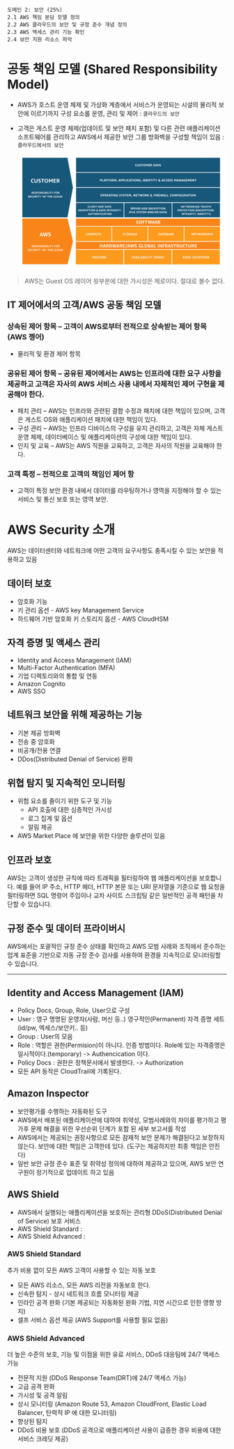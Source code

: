 ```
도메인 2: 보안 (25%)
2.1 AWS 책임 분담 모델 정의
2.2 AWS 클라우드의 보안 및 규정 준수 개념 정의
2.3 AWS 액세스 관리 기능 확인
2.4 보안 지원 리소스 파악
```

# 공동 책임 모델 (Shared Responsibility Model)

- AWS가 호스트 운영 체제 및 가상화 계층에서 서비스가 운영되는 시설의 물리적 보안에 이르기까지 구성 요소를 운영, 관리 및 제어 : `클라우드의 보안`
- 고객은 게스트 운영 체제(업데이트 및 보안 패치 포함) 및 다른 관련 애플리케이션 소프트웨어를 관리하고 AWS에서 제공한 보안 그룹 방화벽을 구성할 책임이 있음 : `클라우드에서의 보안`

  ![domain](./images/03_Shared_Responsibility_Model.jpg)

> AWS는 Guest OS 레이어 윗부분에 대한 가시성은 제로이다. 절대로 볼수 없다.

## IT 제어에서의 고객/AWS 공동 책임 모델

### 상속된 제어 항목 – 고객이 AWS로부터 전적으로 상속받는 제어 항목 (AWS 젱어)
- 물리적 및 환경 제어 항목

### 공유된 제어 항목 – 공유된 제어에서는 AWS는 인프라에 대한 요구 사항을 제공하고 고객은 자사의 AWS 서비스 사용 내에서 자체적인 제어 구현을 제공해야 한다.
- 패치 관리 – AWS는 인프라와 관련된 결함 수정과 패치에 대한 책임이 있으며, 고객은 게스트 OS와 애플리케이션 패치에 대한 책임이 있다.
- 구성 관리 – AWS는 인프라 디바이스의 구성을 유지 관리하고, 고객은 자체 게스트 운영 체제, 데이터베이스 및 애플리케이션의 구성에 대한 책임이 있다.
- 인지 및 교육 – AWS는 AWS 직원을 교육하고, 고객은 자사의 직원을 교육해야 한다.

### 고객 특정 – 전적으로 고객의 책임인 제어 항
- 고객이 특정 보안 환경 내에서 데이터를 라우팅하거나 영역을 지정해야 할 수 있는 서비스 및 통신 보호 또는 영역 보안.

# AWS Security 소개

AWS는 데이터센터와 네트워크에 어떤 고객의 요구사항도 충족시킬 수 있는 보안을 적용하고 있음

## 데이터 보호
- 암호화 기능
- 키 관리 옵션 - AWS key Management Service
- 하드웨어 기반 암호화 키 스토리지 옵션 - AWS CloudHSM
## 자격 증명 및 액세스 관리
- Identity and Access Management (IAM)
- Multi-Factor Authentication (MFA)
- 기업 디렉토리와의 통합 및 연동
- Amazon Cognito
- AWS SSO
## 네트워크 보안을 위해 제공하는 기능
- 기본 제공 방화벽
- 전송 중 암호화
- 비공개/전용 연결
- DDos(Distributed Denial of Service) 완화
## 위협 탐지 및 지속적인 모니터링
- 위험 요소를 줄이기 위한 도구 및 기능
  - API 호출에 대한 심층적인 가시성
  - 로그 집계 및 옵션
  - 알림 제공
-  AWS Market Place 에 보안을 위한 다양한 솔루션이 있음
## 인프라 보호
  AWS는 고객이 생성한 규칙에 따라 트래픽을 필터링하여 웹 애플리케이션을 보호합니다.
  예를 들어 IP 주소, HTTP 헤더, HTTP 본문 또는 URI 문자열을 기준으로 웹 요청을 필터링하면
  SQL 명령어 주입이나 교차 사이트 스크립팅 같은 일반적인 공격 패턴을 차단할 수 있습니다.
## 규정 준수 및 데이터 프라이버시
  AWS에서는 포괄적인 규정 준수 상태를 확인하고 AWS 모범 사례와 조직에서 준수하는 업계 표준을 기반으로
  자동 규정 준수 검사를 사용하여 환경을 지속적으로 모니터링할 수 있습니다.

---

## Identity and Access Management (IAM)
- Policy Docs, Group, Role, User으로 구성
- User : 영구 명명된 운영자(사람, 머신 등..) 영구적인(Permanent) 자격 증명 세트 (id/pw, 엑세스/보안키.. 등)
- Group : User의 모음
- Role : 역할은 권한(Permision)이 아니다. 인증 방법이다. Role에 있는 자격증명은 일시적이다.(temporary) -> Authencication 이다.
- Policy Docs : 권한은 정책문서에서 발생한다. -> Authorization
- 모든 API 동작은 CloudTrail에 기록된다.

## Amazon Inspector
- 보안평가를 수행하는 자동화된 도구
- AWS에서 배포된 애플리케이션에 대하여 취약성, 모범사례와의 차이를 평가하고 평가후 문제 해결을 위한 우선순위 단계가 포함 된 세부 보고서를 작성
- AWS에서는 제공되는 권장사항으로 모든 잠재적 보안 문제가 해결된다고 보장하지 않는다. 보안에 대한 책임은 고객한테 있다. (도구는 제공하지만 최종 책임은 안진다)
- 일반 보안 규정 준수 표준 및 취약성 정의에 대하여 제공하고 있으며, AWS 보안 연구원이 정기적으로 업데이트 하고 있음

## AWS Shield
- AWS에서 실행되는 애플리케이션을 보호하는 관리형 DDoS(Distributed Denial of Service) 보호 서비스
- AWS Shield Standard : 
- AWS Shield Advanced : 

### AWS Shield Standard
추가 비용 없이 모든 AWS 고객이 사용할 수 있는 자동 보호

- 모든 AWS 리소스, 모든 AWS 리전을 자동보호 한다.
- 신속한 탐지 - 상시 네트워크 흐름 모니터링 제공
- 인라인 공격 완화 (기본 제공되는 자동화된 완화 기법, 지연 시간으로 인한 영향 방지)
- 셀프 서비스 옵션 제공 (AWS Support를 사용할 필요 없음)

### AWS Shield Advanced
더 높은 수준의 보호, 기능 및 이점을 위한 유료 서비스, DDoS 대응팀에 24/7 액세스 가능

- 전문적 지원 (DDoS Response Team(DRT)에 24/7 액세스 가능)
- 고급 공격 완화
- 가시성 및 공격 알림
- 상시 모니터링 (Amazon Route 53, Amazon CloudFront, Elastic Load Balancer, 탄력적 IP 에 대한 모니터링)
- 향상된 탐지
- DDoS 비용 보호 (DDoS 공격으로 애플리케이션 사용이 급증한 경우 비용에 대한 서비스 크레딧 제공)
